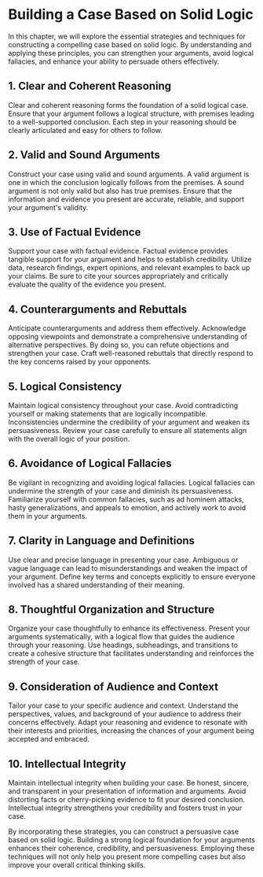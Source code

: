 Building a Case Based on Solid Logic
=============================================

In this chapter, we will explore the essential strategies and techniques for constructing a compelling case based on solid logic. By understanding and applying these principles, you can strengthen your arguments, avoid logical fallacies, and enhance your ability to persuade others effectively.

**1. Clear and Coherent Reasoning**
-----------------------------------

Clear and coherent reasoning forms the foundation of a solid logical case. Ensure that your argument follows a logical structure, with premises leading to a well-supported conclusion. Each step in your reasoning should be clearly articulated and easy for others to follow.

**2. Valid and Sound Arguments**
--------------------------------

Construct your case using valid and sound arguments. A valid argument is one in which the conclusion logically follows from the premises. A sound argument is not only valid but also has true premises. Ensure that the information and evidence you present are accurate, reliable, and support your argument's validity.

**3. Use of Factual Evidence**
------------------------------

Support your case with factual evidence. Factual evidence provides tangible support for your argument and helps to establish credibility. Utilize data, research findings, expert opinions, and relevant examples to back up your claims. Be sure to cite your sources appropriately and critically evaluate the quality of the evidence you present.

**4. Counterarguments and Rebuttals**
-------------------------------------

Anticipate counterarguments and address them effectively. Acknowledge opposing viewpoints and demonstrate a comprehensive understanding of alternative perspectives. By doing so, you can refute objections and strengthen your case. Craft well-reasoned rebuttals that directly respond to the key concerns raised by your opponents.

**5. Logical Consistency**
--------------------------

Maintain logical consistency throughout your case. Avoid contradicting yourself or making statements that are logically incompatible. Inconsistencies undermine the credibility of your argument and weaken its persuasiveness. Review your case carefully to ensure all statements align with the overall logic of your position.

**6. Avoidance of Logical Fallacies**
-------------------------------------

Be vigilant in recognizing and avoiding logical fallacies. Logical fallacies can undermine the strength of your case and diminish its persuasiveness. Familiarize yourself with common fallacies, such as ad hominem attacks, hasty generalizations, and appeals to emotion, and actively work to avoid them in your arguments.

**7. Clarity in Language and Definitions**
------------------------------------------

Use clear and precise language in presenting your case. Ambiguous or vague language can lead to misunderstandings and weaken the impact of your argument. Define key terms and concepts explicitly to ensure everyone involved has a shared understanding of their meaning.

**8. Thoughtful Organization and Structure**
--------------------------------------------

Organize your case thoughtfully to enhance its effectiveness. Present your arguments systematically, with a logical flow that guides the audience through your reasoning. Use headings, subheadings, and transitions to create a cohesive structure that facilitates understanding and reinforces the strength of your case.

**9. Consideration of Audience and Context**
--------------------------------------------

Tailor your case to your specific audience and context. Understand the perspectives, values, and background of your audience to address their concerns effectively. Adapt your reasoning and evidence to resonate with their interests and priorities, increasing the chances of your argument being accepted and embraced.

**10. Intellectual Integrity**
------------------------------

Maintain intellectual integrity when building your case. Be honest, sincere, and transparent in your presentation of information and arguments. Avoid distorting facts or cherry-picking evidence to fit your desired conclusion. Intellectual integrity strengthens your credibility and fosters trust in your case.

By incorporating these strategies, you can construct a persuasive case based on solid logic. Building a strong logical foundation for your arguments enhances their coherence, credibility, and persuasiveness. Employing these techniques will not only help you present more compelling cases but also improve your overall critical thinking skills.
